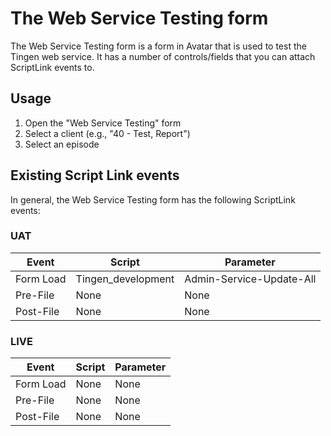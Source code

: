 # The Web Service Testing form

The Web Service Testing form is a form in Avatar that is used to test the Tingen web service. It has a number of controls/fields that you can attach ScriptLink events to.

## Usage

1. Open the "Web Service Testing" form
2. Select a client (e.g., "40 - Test, Report")
3. Select an episode

## Existing Script Link events

In general, the Web Service Testing form has the following ScriptLink events:

### UAT

| Event     | Script             | Parameter                |
| --------- | ------------------ | ------------------------ |
| Form Load | Tingen_development | Admin-Service-Update-All |
| Pre-File  | None               | None                     |
| Post-File | None               | None                     |

### LIVE

| Event     | Script             | Parameter                |
| --------- | ------------------ | ------------------------ |
| Form Load | None               | None                     |
| Pre-File  | None               | None                     |
| Post-File | None               | None                     |
  